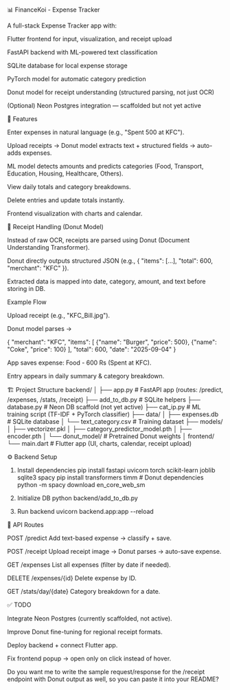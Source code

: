 📊 FinanceKoi - Expense Tracker

A full-stack Expense Tracker app with:

Flutter frontend for input, visualization, and receipt upload

FastAPI backend with ML-powered text classification

SQLite database for local expense storage

PyTorch model for automatic category prediction

Donut model for receipt understanding (structured parsing, not just OCR)

(Optional) Neon Postgres integration — scaffolded but not yet active

🚀 Features

Enter expenses in natural language (e.g., "Spent 500 at KFC").

Upload receipts → Donut model extracts text + structured fields → auto-adds expenses.

ML model detects amounts and predicts categories (Food, Transport, Education, Housing, Healthcare, Others).

View daily totals and category breakdowns.

Delete entries and update totals instantly.

Frontend visualization with charts and calendar.

🧾 Receipt Handling (Donut Model)

Instead of raw OCR, receipts are parsed using Donut (Document Understanding Transformer).

Donut directly outputs structured JSON (e.g., { "items": [...], "total": 600, "merchant": "KFC" }).

Extracted data is mapped into date, category, amount, and text before storing in DB.

Example Flow

Upload receipt (e.g., "KFC_Bill.jpg").

Donut model parses →

{
  "merchant": "KFC",
  "items": [
    {"name": "Burger", "price": 500},
    {"name": "Coke", "price": 100}
  ],
  "total": 600,
  "date": "2025-09-04"
}


App saves expense: Food - 600 Rs (Spent at KFC).

Entry appears in daily summary & category breakdown.

🏗 Project Structure
backend/
│
├── app.py                  # FastAPI app (routes: /predict, /expenses, /stats, /receipt)
├── add_to_db.py            # SQLite helpers
├── database.py             # Neon DB scaffold (not yet active)
├── cat_ip.py               # ML training script (TF-IDF + PyTorch classifier)
├── data/
│   ├── expenses.db         # SQLite database
│   └── text_category.csv   # Training dataset
├── models/
│   ├── vectorizer.pkl
│   ├── category_predictor_model.pth
│   ├── encoder.pth
│   └── donut_model/        # Pretrained Donut weights
│
frontend/
└── main.dart               # Flutter app (UI, charts, calendar, receipt upload)

⚙️ Backend Setup
1. Install dependencies
pip install fastapi uvicorn torch scikit-learn joblib sqlite3 spacy
pip install transformers timm  # Donut dependencies
python -m spacy download en_core_web_sm

2. Initialize DB
python backend/add_to_db.py

3. Run backend
uvicorn backend.app:app --reload

🔑 API Routes

POST /predict
Add text-based expense → classify + save.

POST /receipt
Upload receipt image → Donut parses → auto-save expense.

GET /expenses
List all expenses (filter by date if needed).

DELETE /expenses/{id}
Delete expense by ID.

GET /stats/day/{date}
Category breakdown for a date.

✅ TODO

 Integrate Neon Postgres (currently scaffolded, not active).

 Improve Donut fine-tuning for regional receipt formats.

 Deploy backend + connect Flutter app.

 Fix frontend popup → open only on click instead of hover.

Do you want me to write the sample request/response for the /receipt endpoint with Donut output as well, so you can paste it into your README?
